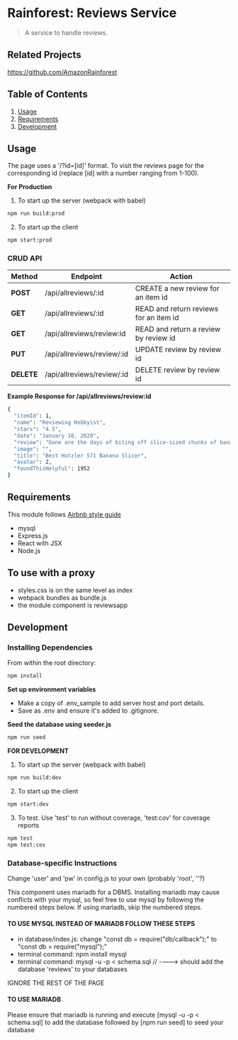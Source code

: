 # Rainforest: Reviews Service
> A service to handle reviews.

## Related Projects
https://github.com/AmazonRainforest

## Table of Contents

1. [Usage](#Usage)
1. [Requirements](#requirements)
1. [Development](#development)

## Usage
The page uses a '/?id=[id]' format. To visit the reviews page for the corresponding id (replace [id] with a number ranging from 1-100).

**For Production**
1. To start up the server (webpack with babel)
```sh
npm run build:prod
```
2. To start up the client
```sh
npm start:prod
```

### CRUD API
|    Method    |           Endpoint          |                   Action                |
| ------------ | --------------------------- | --------------------------------------- |
| **POST**     |  /api/allreviews/:id        |  CREATE a new review for an item id     |
| **GET**      |  /api/allreviews/:id        |  READ and return reviews for an item id |
| **GET**      |  /api/allreviews/review:id  |  READ and return a review by review id  |
| **PUT**      |  /api/allreviews/review/:id |  UPDATE review by review id             |
| **DELETE**   |  /api/allreviews/review/:id |  DELETE review by review id             |

**Example Response for /api/allreviews/review:id**
```sh
{
  "itemId": 1,
  "name": "Reviewing Hobbyist",
  "stars": "4.5",
  "date": "January 10, 2020",
  "review": "Gone are the days of biting off slice-sized chunks of banana and spitting them onto a serving tray…. Next on my wish list: a kitchen tool for dividing frozen water into cube-sized chunks.",
  "image": "",
  "title": "Best Hutzler 571 Banana Slicer",
  "avatar": 2,
  "foundThisHelpful": 1952
}
```

## Requirements
This module follows [Airbnb style guide](https://github.com/airbnb/javascript)

- mysql
- Express.js
- React with JSX
- Node.js

## To use with a proxy
- styles.css is on the same level as index
- webpack bundles as bundle.js
- the module component is reviewsapp

## Development
### Installing Dependencies

From within the root directory:
```sh
npm install
```
**Set up environment variables**
- Make a copy of .env_sample to add server host and port details.
- Save as .env and ensure it's added to .gitignore.

**Seed the database using seeder.js**
```sh
npm run seed
```

**FOR DEVELOPMENT**
1. To start up the server (webpack with babel)
```sh
npm run build:dev
```
2. To start up the client
```sh
npm start:dev
```
3. To test. Use 'test' to run without coverage, 'test:cov' for coverage reports
```sh
npm test
npm test:cov
```

### Database-specific Instructions

Change 'user' and 'pw' in config.js to your own (probably 'root', ''?)

This component uses mariadb for a DBMS. Installing mariadb may cause conflicts with your mysql, so feel free to use mysql by following the numbered steps below. If using mariadb, skip the numbered steps.


#### TO USE MYSQL INSTEAD OF MARIADB FOLLOW THESE STEPS
- in database/index.js: change "const db = require("db/callback");" to "const db = require("mysql");"
- terminal command: npm install mysql
- terminal command: mysql -u <USER> -p < schema.sql // ----> should add the database 'reviews' to your databases

IGNORE THE REST OF THE PAGE

#### TO USE MARIADB
Please ensure that mariadb is running and execute [mysql -u <USER> -p < schema.sql] to add the database followed by [npm run seed] to seed your database